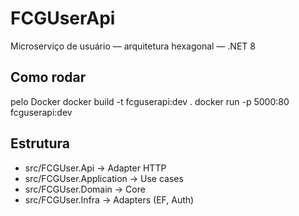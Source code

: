 # FCGUserApi

Microserviço de usuário — arquitetura hexagonal — .NET 8

## Como rodar

pelo Docker
docker build -t fcguserapi:dev .
docker run -p 5000:80 fcguserapi:dev

## Estrutura
- src/FCGUser.Api -> Adapter HTTP
- src/FCGUser.Application -> Use cases
- src/FCGUser.Domain -> Core
- src/FCGUser.Infra -> Adapters (EF, Auth)


